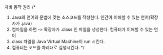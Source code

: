 자바 동작 원리
/*
1. Java의 언어와 문법에 맞는 소스코드를 작성한다. 인간이 이해할 수 있는 언어(확장자가 .java)
2. 컴파일을 하면 -> 확장자가 .class 인 파일을 생성한다. 컴퓨터가 이해할 수 있는 언어
3. class 파일을 Java Virtual Machine이 run 시킨다. 
4. 컴퓨터는 코드를 차례대로 실행시킨다.
*/

